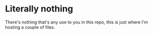 # Literally nothing
There's nothing that's any use to you in this repo, this is just where I'm hosting a couple of files.
